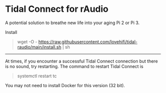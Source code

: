 # Tidal Connect for rAudio 

A potential solution to breathe new life into your aging Pi 2 or Pi 3.

>
Install
> wget -O - https://raw.githubusercontent.com/lovehifi/tidal-raudio/main/install.sh | sh
>
------------------
At times, if you encounter a successful Tidal Connect connection but there is no sound, try restarting. The command to restart Tidal Connect is
> systemctl restart tc

>
You may not need to install Docker for this version (32 bit).
